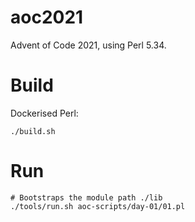 # aoc2021

Advent of Code 2021, using Perl 5.34.

# Build

Dockerised Perl:

```
./build.sh
```

# Run

```
# Bootstraps the module path ./lib
./tools/run.sh aoc-scripts/day-01/01.pl
```
